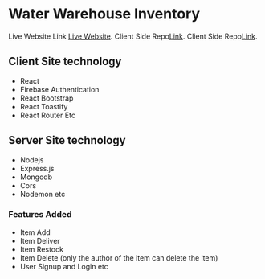 # Water Warehouse Inventory

Live Website Link [Live Website](https://water-warehouse-5260e.web.app).
Client Side Repo[Link](https://github.com/ProgrammingHeroWC4/warehouse-management-client-side-abyusuft).
Client Side Repo[Link](https://github.com/ProgrammingHeroWC4/warehouse-management-server-side-abyusuft).

## Client Site technology
- React 
- Firebase Authentication
- React Bootstrap
- React Toastify
- React Router Etc


## Server Site technology
- Nodejs
- Express.js
- Mongodb 
- Cors
- Nodemon etc


### Features Added
- Item Add 
- Item Deliver 
- Item Restock 
- Item Delete (only the author of the item can delete the item)
- User Signup and Login etc